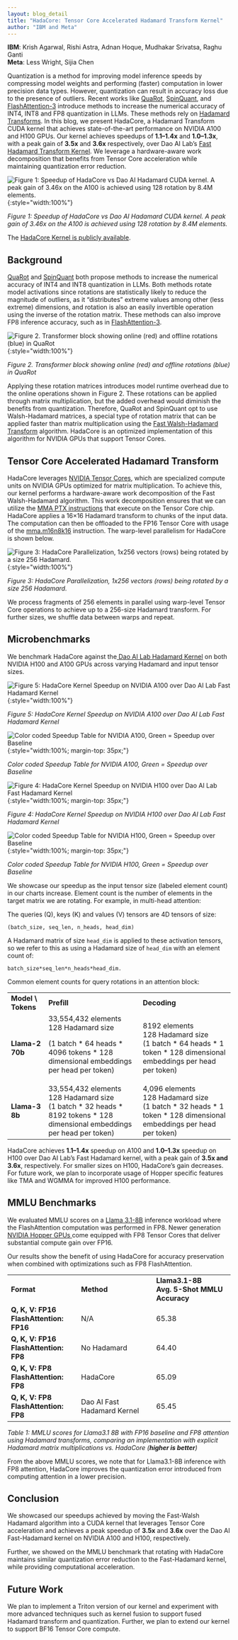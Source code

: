 ```yaml
---
layout: blog_detail
title: "HadaCore: Tensor Core Accelerated Hadamard Transform Kernel"
author: "IBM and Meta"
---
```


**IBM**: Krish Agarwal, Rishi Astra, Adnan Hoque, Mudhakar Srivatsa, Raghu Ganti  
**Meta**: Less Wright, Sijia Chen

Quantization is a method for improving model inference speeds by compressing model weights and performing (faster) computation in lower precision data types. However, quantization can result in accuracy loss due to the presence of outliers. Recent works like [QuaRot](https://arxiv.org/abs/2404.00456), [SpinQuant](https://arxiv.org/abs/2405.16406), and [FlashAttention-3](https://arxiv.org/pdf/2407.08608) introduce methods to increase the numerical accuracy of INT4, INT8 and FP8 quantization in LLMs. These methods rely on [Hadamard Transforms](https://en.wikipedia.org/wiki/Hadamard_transform). In this blog, we present HadaCore, a Hadamard Transform CUDA kernel that achieves state-of-the-art performance on NVIDIA A100 and H100 GPUs. Our kernel achieves speedups of **1.1–1.4x** and **1.0–1.3x**, with a peak gain of **3.5x** and **3.6x** respectively, over Dao AI Lab’s [Fast Hadamard Transform Kernel](https://github.com/Dao-AILab/fast-hadamard-transform). We leverage a hardware-aware work decomposition that benefits from Tensor Core acceleration while maintaining quantization error reduction.



![Figure 1: Speedup of HadaCore vs Dao AI Hadamard CUDA kernel. A peak gain of 3.46x on the A100 is achieved using 128 rotation by 8.4M elements.](/assets/images/hadacore/fg1.png){:style="width:100%"}

*Figure 1: Speedup of HadaCore vs Dao AI Hadamard CUDA kernel. A peak gain of 3.46x on the A100 is achieved using 128 rotation by 8.4M elements.*

The [HadaCore Kernel is publicly available](https://github.com/pytorch-labs/applied-ai/tree/main/kernels/cuda/inference/hadamard_transform).

## Background

[QuaRot](https://arxiv.org/abs/2404.00456) and [SpinQuant](https://arxiv.org/abs/2405.16406) both propose methods to increase the numerical accuracy of INT4 and INT8 quantization in LLMs. Both methods rotate model activations since rotations are statistically likely to reduce the magnitude of outliers, as it “distributes” extreme values among other (less extreme) dimensions, and rotation is also an easily invertible operation using the inverse of the rotation matrix. These methods can also improve FP8 inference accuracy, such as in [FlashAttention-3](https://arxiv.org/pdf/2407.08608).


![Figure 2. Transformer block showing online (red) and offline rotations (blue) in QuaRot](/assets/images/hadacore/fg2.png){:style="width:100%"}


*Figure 2. Transformer block showing online (red) and offline rotations (blue) in QuaRot*

Applying these rotation matrices introduces model runtime overhead due to the online operations shown in Figure 2. These rotations can be applied through matrix multiplication, but the added overhead would diminish the benefits from quantization. Therefore, QuaRot and SpinQuant opt to use Walsh-Hadamard matrices, a special type of rotation matrix that can be applied faster than matrix multiplication using the [Fast Walsh-Hadamard Transform](https://en.wikipedia.org/wiki/Fast_Walsh%E2%80%93Hadamard_transform) algorithm. HadaCore is an optimized implementation of this algorithm for NVIDIA GPUs that support Tensor Cores.

## Tensor Core Accelerated Hadamard Transform

HadaCore leverages [NVIDIA Tensor Cores](https://www.nvidia.com/en-us/data-center/tensor-cores/), which are specialized compute units on NVIDIA GPUs optimized for matrix multiplication. To achieve this, our kernel performs a hardware-aware work decomposition of the Fast Walsh-Hadamard algorithm. This work decomposition ensures that we can utilize the [MMA PTX instructions](https://docs.nvidia.com/cuda/parallel-thread-execution/index.html?highlight=mma#multiply-and-accumulate-instruction-mma) that execute on the Tensor Core chip. HadaCore applies a 16×16 Hadamard transform to chunks of the input data. The computation can then be offloaded to the FP16 Tensor Core with usage of the [mma.m16n8k16](https://docs.nvidia.com/cuda/parallel-thread-execution/index.html?highlight=mma#matrix-fragments-for-mma-m16n8k16-with-floating-point-type) instruction. The warp-level parallelism for HadaCore is shown below.


![Figure 3: HadaCore Parallelization, 1x256 vectors (rows) being rotated by a size 256 Hadamard.](/assets/images/hadacore/fg3.png){:style="width:100%"}


*Figure 3: HadaCore Parallelization, 1x256 vectors (rows) being rotated by a size 256 Hadamard.*

We process fragments of 256 elements in parallel using warp-level Tensor Core operations to achieve up to a 256-size Hadamard transform. For further sizes, we shuffle data between warps and repeat.

## Microbenchmarks

We benchmark HadaCore against the[ Dao AI Lab Hadamard Kernel](https://github.com/Dao-AILab) on both NVIDIA H100 and A100 GPUs across varying Hadamard and input tensor sizes.

![Figure 5:  HadaCore Kernel Speedup on NVIDIA A100 over Dao AI Lab Fast Hadamard Kernel](/assets/images/hadacore/fg4.png){:style="width:100%"}



*Figure 5:  HadaCore Kernel Speedup on NVIDIA A100 over Dao AI Lab Fast Hadamard Kernel*


![Color coded Speedup Table for NVIDIA A100, Green = Speedup over Baseline](/assets/images/hadacore/fg5.png){:style="width:100%; margin-top: 35px;"}


*Color coded Speedup Table for NVIDIA A100, Green = Speedup over Baseline*


![Figure 4:  HadaCore Kernel Speedup on NVIDIA H100 over Dao AI Lab Fast Hadamard Kernel](/assets/images/hadacore/fg6.png){:style="width:100%; margin-top: 35px;"}


*Figure 4:  HadaCore Kernel Speedup on NVIDIA H100 over Dao AI Lab Fast Hadamard Kernel*


![Color coded Speedup Table for NVIDIA H100, Green = Speedup over Baseline](/assets/images/hadacore/fg7.png){:style="width:100%; margin-top: 35px;"}


*Color coded Speedup Table for NVIDIA H100, Green = Speedup over Baseline*

We showcase our speedup as the input tensor size (labeled element count) in our charts increase. Element count is the number of elements in the target matrix we are rotating. For example, in multi-head attention: 


The queries (Q), keys (K) and values (V) tensors are 4D tensors of size: 

`(batch_size, seq_len, n_heads, head_dim)`

A Hadamard matrix of size `head_dim` is applied to these activation tensors, so we refer to this as using a Hadamard size of `head_dim` with an element count of:

`batch_size*seq_len*n_heads*head_dim.`

Common element counts for query rotations in an attention block:


<table class="table table-bordered">
  <tr>
   <td><strong>Model \ Tokens</strong>
   </td>
   <td><strong>Prefill</strong>
   </td>
   <td><strong>Decoding</strong>
   </td>
  </tr>
  <tr>
   <td><strong>Llama-2 70b</strong>
   </td>
   <td>33,554,432 elements
<br>
128 Hadamard size
<br>

(1 batch * 64 heads * 4096 tokens * 128 dimensional embeddings per head per token)
   </td>
   <td>8192 elements
<br>
128 Hadamard size
<br>
(1 batch * 64 heads * 1 token * 128 dimensional embeddings per head per token)
   </td>
  </tr>
  <tr>
   <td><strong>Llama-3 8b</strong>
   </td>
   <td>33,554,432 elements
<br>
128 Hadamard size
<br>
(1 batch * 32 heads * 8192 tokens * 128 dimensional embeddings per head per token)
   </td>
   <td>4,096 elements
<br>
128 Hadamard size
<br>
(1 batch * 32 heads * 1 token * 128 dimensional embeddings per head per token)
   </td>
  </tr>
</table>


HadaCore achieves **1.1–1.4x** speedup on A100 and **1.0–1.3x** speedup on H100 over Dao AI Lab’s Fast Hadamard kernel, with a peak gain of **3.5x and 3.6x**, respectively. For smaller sizes on H100, HadaCore’s gain decreases. For future work, we plan to incorporate usage of Hopper specific features like TMA and WGMMA for improved H100 performance.

## MMLU Benchmarks

We evaluated MMLU scores on a [Llama 3.1-8B](https://huggingface.co/meta-llama/Llama-3.1-8B) inference workload where the FlashAttention computation was performed in FP8. Newer generation [NVIDIA Hopper GPUs ](https://www.nvidia.com/en-us/data-center/technologies/hopper-architecture/)come equipped with FP8 Tensor Cores that deliver substantial compute gain over FP16. 

Our results show the benefit of using HadaCore for accuracy preservation when combined with optimizations such as FP8 FlashAttention.


<table class="table table-bordered">
  <tr>
   <td><strong>Format</strong>
   </td>
   <td><strong>Method</strong>
   </td>
   <td><strong>Llama3.1-8B</strong>
<br>
<strong>Avg. 5-Shot MMLU Accuracy</strong>
   </td>
  </tr>
  <tr>
   <td><strong>Q, K, V: FP16</strong>
<br>
<strong>FlashAttention: FP16</strong>
   </td>
   <td>N/A
   </td>
   <td>65.38
   </td>
  </tr>
  <tr>
   <td><strong>Q, K, V: FP16</strong>
<br>
<strong>FlashAttention: FP8</strong>
   </td>
   <td>No Hadamard
   </td>
   <td>64.40
   </td>
  </tr>
  <tr>
   <td><strong>Q, K, V: FP8</strong>
<br>
<strong>FlashAttention: FP8</strong>
   </td>
   <td>HadaCore
   </td>
   <td>65.09
   </td>
  </tr>
  <tr>
   <td><strong>Q, K, V: FP8</strong>
<br>
<strong>FlashAttention: FP8</strong>
   </td>
   <td>Dao AI Fast Hadamard Kernel
   </td>
   <td>65.45
   </td>
  </tr>
</table>


*Table 1: MMLU scores for Llama3.1 8B with FP16 baseline and FP8 attention using Hadamard transforms, comparing an implementation with explicit Hadamard matrix multiplications vs. HadaCore (**higher is better**)*

From the above MMLU scores, we note that for Llama3.1-8B inference with FP8 attention, HadaCore improves the quantization error introduced from computing attention in a lower precision.

## Conclusion

We showcased our speedups achieved by moving the Fast-Walsh Hadamard algorithm into a CUDA kernel that leverages Tensor Core acceleration and achieves a peak speedup of **3.5x** and **3.6x** over the Dao AI Fast-Hadamard kernel on NVIDIA A100 and H100, respectively. 

Further, we showed on the MMLU benchmark that rotating with HadaCore maintains similar quantization error reduction to the Fast-Hadamard kernel, while providing computational acceleration.

## Future Work

We plan to implement a Triton version of our kernel and experiment with more advanced techniques such as kernel fusion to support fused Hadamard transform and quantization. Further, we plan to extend our kernel to support BF16 Tensor Core compute. 